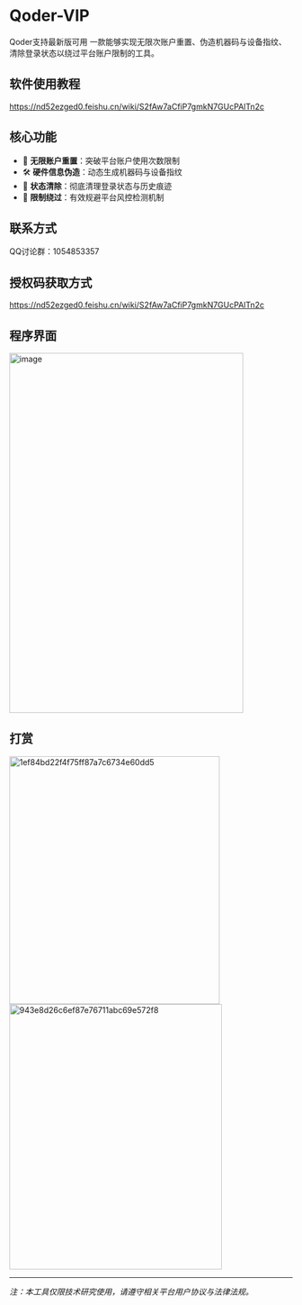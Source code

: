 # Qoder-VIP
Qoder支持最新版可用
一款能够实现无限次账户重置、伪造机器码与设备指纹、清除登录状态以绕过平台账户限制的工具。
## 软件使用教程
https://nd52ezged0.feishu.cn/wiki/S2fAw7aCfiP7gmkN7GUcPAlTn2c
## 核心功能
- 🔄 **无限账户重置**：突破平台账户使用次数限制  
- 🛠️ **硬件信息伪造**：动态生成机器码与设备指纹  
- 🧹 **状态清除**：彻底清理登录状态与历史痕迹  
- 🚀 **限制绕过**：有效规避平台风控检测机制  

## 联系方式
QQ讨论群：1054853357  

## 授权码获取方式
 https://nd52ezged0.feishu.cn/wiki/S2fAw7aCfiP7gmkN7GUcPAlTn2c
## 程序界面

<img width="416" height="639" alt="image" src="https://github.com/user-attachments/assets/75712fb3-7b0a-433c-81e2-66399a967a0a" />

## 打赏
<img width="374" height="440" alt="1ef84bd22f4f75ff87a7c6734e60dd5" src="https://github.com/user-attachments/assets/614fd621-3221-4d83-97f1-ffe3b71926c1" />
<img width="378" height="471" alt="943e8d26c6ef87e76711abc69e572f8" src="https://github.com/user-attachments/assets/95ea01fe-c89e-48e3-bcdb-7c48321e4803" />


---

*注：本工具仅限技术研究使用，请遵守相关平台用户协议与法律法规。*
